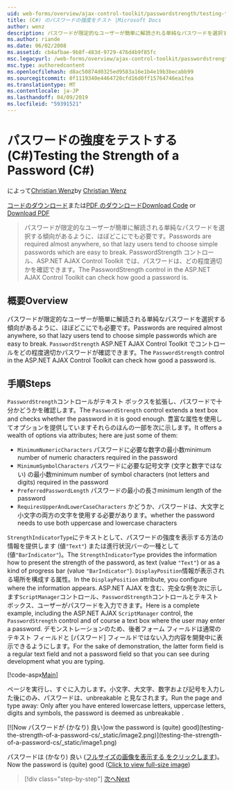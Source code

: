 ```yaml
---
uid: web-forms/overview/ajax-control-toolkit/passwordstrength/testing-the-strength-of-a-password-cs
title: (C#) のパスワードの強度をテスト |Microsoft Docs
author: wenz
description: パスワードが限定的なユーザーが簡単に解読される単純なパスワードを選択する傾向があるように、ほぼどこにでも必要です。 ASP で PasswordStrength コントロール。N..
ms.author: riande
ms.date: 06/02/2008
ms.assetid: cb4afbae-9b8f-483d-9729-476d4b9f85fc
msc.legacyurl: /web-forms/overview/ajax-control-toolkit/passwordstrength/testing-the-strength-of-a-password-cs
msc.type: authoredcontent
ms.openlocfilehash: d8ac50874d0325ed9583a16e1b4e19b3becabb99
ms.sourcegitcommit: 0f1119340e4464720cfd16d0ff15764746ea1fea
ms.translationtype: MT
ms.contentlocale: ja-JP
ms.lasthandoff: 04/09/2019
ms.locfileid: "59391521"
---
```

# <a name="testing-the-strength-of-a-password-c"></a><span data-ttu-id="e3bf7-104">パスワードの強度をテストする (C#)</span><span class="sxs-lookup"><span data-stu-id="e3bf7-104">Testing the Strength of a Password (C#)</span></span>

<span data-ttu-id="e3bf7-105">によって[Christian Wenz](https://github.com/wenz)</span><span class="sxs-lookup"><span data-stu-id="e3bf7-105">by [Christian Wenz](https://github.com/wenz)</span></span>

<span data-ttu-id="e3bf7-106">[コードのダウンロード](http://download.microsoft.com/download/9/3/f/93f8daea-bebd-4821-833b-95205389c7d0/PasswordStrength0.cs.zip)または[PDF のダウンロード](http://download.microsoft.com/download/2/d/c/2dc10e34-6983-41d4-9c08-f78f5387d32b/passwordstrength0CS.pdf)</span><span class="sxs-lookup"><span data-stu-id="e3bf7-106">[Download Code](http://download.microsoft.com/download/9/3/f/93f8daea-bebd-4821-833b-95205389c7d0/PasswordStrength0.cs.zip) or [Download PDF](http://download.microsoft.com/download/2/d/c/2dc10e34-6983-41d4-9c08-f78f5387d32b/passwordstrength0CS.pdf)</span></span>

> <span data-ttu-id="e3bf7-107">パスワードが限定的なユーザーが簡単に解読される単純なパスワードを選択する傾向があるように、ほぼどこにでも必要です。</span><span class="sxs-lookup"><span data-stu-id="e3bf7-107">Passwords are required almost anywhere, so that lazy users tend to choose simple passwords which are easy to break.</span></span> <span data-ttu-id="e3bf7-108">PasswordStrength コントロール、ASP.NET AJAX Control Toolkit では、パスワードは、どの程度適切かを確認できます。</span><span class="sxs-lookup"><span data-stu-id="e3bf7-108">The PasswordStrength control in the ASP.NET AJAX Control Toolkit can check how good a password is.</span></span>


## <a name="overview"></a><span data-ttu-id="e3bf7-109">概要</span><span class="sxs-lookup"><span data-stu-id="e3bf7-109">Overview</span></span>

<span data-ttu-id="e3bf7-110">パスワードが限定的なユーザーが簡単に解読される単純なパスワードを選択する傾向があるように、ほぼどこにでも必要です。</span><span class="sxs-lookup"><span data-stu-id="e3bf7-110">Passwords are required almost anywhere, so that lazy users tend to choose simple passwords which are easy to break.</span></span> <span data-ttu-id="e3bf7-111">`PasswordStrength` ASP.NET AJAX Control Toolkit でコントロールをどの程度適切かパスワードが確認できます。</span><span class="sxs-lookup"><span data-stu-id="e3bf7-111">The `PasswordStrength` control in the ASP.NET AJAX Control Toolkit can check how good a password is.</span></span>

## <a name="steps"></a><span data-ttu-id="e3bf7-112">手順</span><span class="sxs-lookup"><span data-stu-id="e3bf7-112">Steps</span></span>

<span data-ttu-id="e3bf7-113">`PasswordStrength`コントロールがテキスト ボックスを拡張し、パスワードで十分かどうかを確認します。</span><span class="sxs-lookup"><span data-stu-id="e3bf7-113">The `PasswordStrength` control extends a text box and checks whether the password in it is good enough.</span></span> <span data-ttu-id="e3bf7-114">豊富な属性を使用してオプションを提供していますそれらのほんの一部を次に示します。</span><span class="sxs-lookup"><span data-stu-id="e3bf7-114">It offers a wealth of options via attributes; here are just some of them:</span></span>

- `MinimumNumericCharacters` <span data-ttu-id="e3bf7-115">パスワードに必要な数字の最小数</span><span class="sxs-lookup"><span data-stu-id="e3bf7-115">minimum number of numeric characters required in the password</span></span>
- `MinimumSymbolCharacters` <span data-ttu-id="e3bf7-116">パスワードに必要な記号文字 (文字と数字ではない) の最小数</span><span class="sxs-lookup"><span data-stu-id="e3bf7-116">minimum number of symbol characters (not letters and digits) required in the password</span></span>
- `PreferredPasswordLength` <span data-ttu-id="e3bf7-117">パスワードの最小の長さ</span><span class="sxs-lookup"><span data-stu-id="e3bf7-117">minimum length of the password</span></span>
- `RequiresUpperAndLowerCaseCharacters` <span data-ttu-id="e3bf7-118">かどうか、パスワードは、大文字と小文字の両方の文字を使用する必要があります。</span><span class="sxs-lookup"><span data-stu-id="e3bf7-118">whether the password needs to use both uppercase and lowercase characters</span></span>

<span data-ttu-id="e3bf7-119">`StrengthIndicatorType`にテキストとして、パスワードの強度を表示する方法の情報を提供します (値`"Text"`) または進行状況バーの一種として (値`"BarIndicator"`)。</span><span class="sxs-lookup"><span data-stu-id="e3bf7-119">The `StrengthIndicatorType` provides the information how to present the strength of the password, as text (value `"Text"`) or as a kind of progress bar (value `"BarIndicator"`).</span></span> <span data-ttu-id="e3bf7-120">`DisplayPosition`情報が表示される場所を構成する属性。</span><span class="sxs-lookup"><span data-stu-id="e3bf7-120">In the `DisplayPosition` attribute, you configure where the information appears.</span></span> <span data-ttu-id="e3bf7-121">ASP.NET AJAX を含む、完全な例を次に示します`ScriptManager`コントロール、`PasswordStrength`コントロールとテキスト ボックス、ユーザーがパスワードを入力できます。</span><span class="sxs-lookup"><span data-stu-id="e3bf7-121">Here is a complete example, including the ASP.NET AJAX `ScriptManager` control, the `PasswordStrength` control and of course a text box where the user may enter a password.</span></span> <span data-ttu-id="e3bf7-122">デモンストレーションのため、後者フォーム フィールドは通常のテキスト フィールドと [パスワード] フィールドではない入力内容を開発中に表示できるようにします。</span><span class="sxs-lookup"><span data-stu-id="e3bf7-122">For the sake of demonstration, the latter form field is a regular text field and not a password field so that you can see during development what you are typing.</span></span>

[!code-aspx[Main](testing-the-strength-of-a-password-cs/samples/sample1.aspx)]

<span data-ttu-id="e3bf7-123">ページを実行し、すぐに入力します。小文字、大文字、数字および記号を入力した後にのみ、パスワードは、unbreakable と見なされます。</span><span class="sxs-lookup"><span data-stu-id="e3bf7-123">Run the page and type away: Only after you have entered lowercase letters, uppercase letters, digits and symbols, the password is deemed as unbreakable .</span></span>


[![N<span data-ttu-id="e3bf7-124">ow パスワードが (かなり) 良い]</span><span class="sxs-lookup"><span data-stu-id="e3bf7-124">ow the password is (quite) good]</span></span>(testing-the-strength-of-a-password-cs/_static/image2.png)](testing-the-strength-of-a-password-cs/_static/image1.png)

<span data-ttu-id="e3bf7-125">パスワードは (かなり) 良い ([フルサイズの画像を表示する をクリックします](testing-the-strength-of-a-password-cs/_static/image3.png))。</span><span class="sxs-lookup"><span data-stu-id="e3bf7-125">Now the password is (quite) good ([Click to view full-size image](testing-the-strength-of-a-password-cs/_static/image3.png))</span></span>

> [!div class="step-by-step"]
> [<span data-ttu-id="e3bf7-126">次へ</span><span class="sxs-lookup"><span data-stu-id="e3bf7-126">Next</span></span>](testing-the-strength-of-a-password-vb.md)
